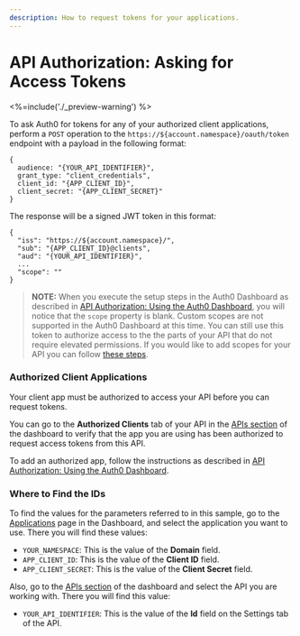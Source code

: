 ```yaml
---
description: How to request tokens for your applications.
---
```


# API Authorization: Asking for Access Tokens

<%=include('./_preview-warning') %>

To ask Auth0 for tokens for any of your authorized client applications, perform a `POST` operation to the `https://${account.namespace}/oauth/token` endpoint with a payload in the following format:

```
{
  audience: "{YOUR_API_IDENTIFIER}",
  grant_type: "client_credentials",
  client_id: "{APP_CLIENT_ID}",
  client_secret: "{APP_CLIENT_SECRET}"
}
```
The response will be a signed JWT token in this format:

```
{
  "iss": "https://${account.namespace}/",
  "sub": "{APP_CLIENT_ID}@clients",
  "aud": "{YOUR_API_IDENTIFIER}",
  ...
  "scope": ""
}
```

> **NOTE:** When you execute the setup steps in the Auth0 Dashboard as described in [API Authorization: Using the Auth0 Dashboard](/api-auth/using-the-auth0-dashboard), you will notice that the `scope` property is blank. Custom scopes are not supported in the Auth0 Dashboard at this time. You can still use this token to authorize access to the the parts of your API that do not require elevated permissions. If you would like to add scopes for your API you can follow [these steps](/api-auth/adding-scopes).

### Authorized Client Applications

Your client app must be authorized to access your API before you can request tokens.

You can go to the **Authorized Clients** tab of your API in the [APIs section](${uiURL}/#/apis) of the dashboard to verify that the app you are using has been authorized to request access tokens from this API.

To add an authorized app, follow the instructions as described in [API Authorization: Using the Auth0 Dashboard](/api-auth/using-the-auth0-dashboard).

### Where to Find the IDs

To find the values for the parameters referred to in this sample, go to the [Applications](${uiURL}/#/applications) page in the Dashboard, and select the application you want to use. There you will find these values:

  * `YOUR_NAMESPACE`: This is the value of the **Domain** field.
  * `APP_CLIENT_ID`: This is the value of the **Client ID** field.
  * `APP_CLIENT_SECRET`: This is the value of the **Client Secret** field.

Also, go to the [APIs section](${uiURL}/#/apis) of the dashboard and select the API you are working with. There you will find this value:

  * `YOUR_API_IDENTIFIER`: This is the value of the **Id** field on the Settings tab of the API.
